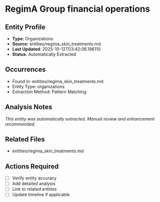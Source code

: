 # RegimA Group financial operations

## Entity Profile
- **Type**: Organizations
- **Source**: entities/regima_skin_treatments.md
- **Last Updated**: 2025-10-12T03:42:06.196110
- **Status**: Automatically Extracted

## Occurrences
- Found in: entities/regima_skin_treatments.md
- Entity Type: organizations
- Extraction Method: Pattern Matching

## Analysis Notes
*This entity was automatically extracted. Manual review and enhancement recommended.*

## Related Files
- entities/regima_skin_treatments.md

## Actions Required
- [ ] Verify entity accuracy
- [ ] Add detailed analysis
- [ ] Link to related entities
- [ ] Update timeline if applicable
